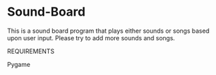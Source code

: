# Sound-Board
This is a sound board program that plays either sounds or songs based upon user input. Please try to add more sounds and songs. 

REQUIREMENTS

Pygame
